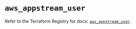 # `aws_appstream_user`

Refer to the Terraform Registry for docs: [`aws_appstream_user`](https://registry.terraform.io/providers/hashicorp/aws/5.99.0/docs/resources/appstream_user).
